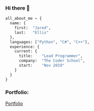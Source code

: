 ### Hi there 👋

```python
all_about_me = {
  name: {
    first:  "Jared",
    last:   "Ellis"
  },
  languages: ["Python", "C#", "C++"],
  experience: {
    current: {
      title:    "Lead Programmer",
      company:  "The Coder School",
      start:    "Nov 2019"
    }
  }
}
```

### Portfolio:
<a href="https://www.jaredellis.myportfolio.com">Portfolio</a>
